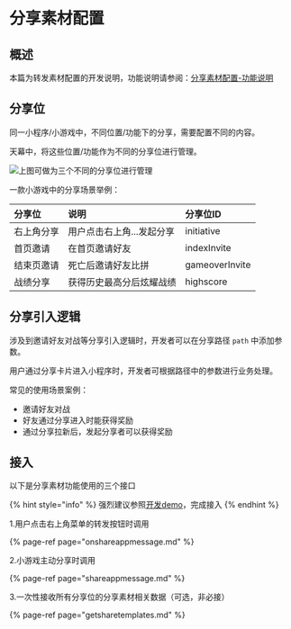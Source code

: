 # 分享素材配置

## 概述

本篇为转发素材配置的开发说明，功能说明请参阅：[分享素材配置-功能说明](../../main-features/sharing-management.md)

## **分享位**

同一小程序/小游戏中，不同位置/功能下的分享，需要配置不同的内容。

天幕中，将这些位置/功能作为不同的分享位进行管理。

![&#x4E0A;&#x56FE;&#x53EF;&#x505A;&#x4E3A;&#x4E09;&#x4E2A;&#x4E0D;&#x540C;&#x7684;&#x5206;&#x4EAB;&#x4F4D;&#x8FDB;&#x884C;&#x7BA1;&#x7406;](https://cdn.kuaiyugo.com/plat/cms/plat/2019-02-20_4d8e3760-34bd-11e9-8a41-695d0962f26d.png)

一款小游戏中的分享场景举例：

| 分享位 | 说明 | 分享位ID |
| :--- | :--- | :--- |
| 右上角分享 | 用户点击右上角...发起分享 | initiative |
| 首页邀请 | 在首页邀请好友 | indexInvite |
| 结束页邀请 | 死亡后邀请好友比拼 | gameoverInvite |
| 战绩分享 | 获得历史最高分后炫耀战绩 | highscore |

## **分享引入逻辑**

涉及到邀请好友对战等分享引入逻辑时，开发者可以在分享路径 `path` 中添加参数。

用户通过分享卡片进入小程序时，开发者可根据路径中的参数进行业务处理。

常见的使用场景案例：

* 邀请好友对战
* 好友通过分享进入时能获得奖励
* 通过分享拉新后，发起分享者可以获得奖励

## **接入**

以下是分享素材功能使用的三个接口

{% hint style="info" %}
强烈建议参照[开发demo](../../../selling/dev-guide/dev-demo.md)，完成接入
{% endhint %}

1.用户点击右上角菜单的转发按钮时调用

{% page-ref page="onshareappmessage.md" %}

2.小游戏主动分享时调用

{% page-ref page="shareappmessage.md" %}

3.一次性接收所有分享位的分享素材相关数据（可选，非必接）

{% page-ref page="getsharetemplates.md" %}

